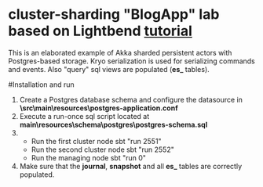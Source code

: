 cluster-sharding "BlogApp" lab based on Lightbend [tutorial](https://github.com/typesafehub/activator-akka-cluster-sharding-scala/blob/master/tutorial/index.html)
=====================================

This is an elaborated example of Akka sharded persistent actors with Postgres-based storage. Kryo serialization is used for serializing commands and events. Also "query" sql views are populated (**es_** tables).

#Installation and run

1.  Create a Postgres database schema and configure the datasource in **\src\main\resources\postgres-application.conf**
2.  Execute a run-once sql script located at **main\resources\schema\postgres\postgres-schema.sql**
3.  - Run the first cluster node sbt "run 2551" 
     - Run the second cluster node sbt "run 2552"
     - Run the managing node sbt "run 0"
4.  Make sure that the **journal**, **snapshot** and all **es_** tables are correctly populated.
